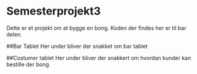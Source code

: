 # Semesterprojekt3
Dette er et projekt om at bygge en bong.
Koden der findes her er til bar delen.

##Bar Tablet
Her under bliver der snakket om bar tablet

##Costumer tablet
Her under bliver der snakkert om hvordan kunder kan bestille der bong
